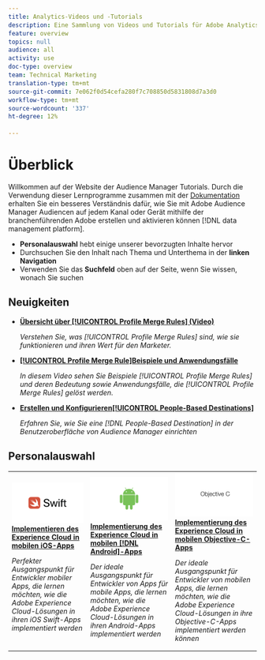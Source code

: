 ```yaml
---
title: Analytics-Videos und -Tutorials
description: Eine Sammlung von Videos und Tutorials für Adobe Analytics.
feature: overview
topics: null
audience: all
activity: use
doc-type: overview
team: Technical Marketing
translation-type: tm+mt
source-git-commit: 7e062f0d54cefa280f7c708850d5831808d7a3d0
workflow-type: tm+mt
source-wordcount: '337'
ht-degree: 12%

---
```



# Überblick

Willkommen auf der Website der Audience Manager Tutorials.  Durch die Verwendung dieser Lernprogramme zusammen mit der [Dokumentation](https://experienceleague.adobe.com/docs/audience-manager/user-guide/aam-home.html) erhalten Sie ein besseres Verständnis dafür, wie Sie mit Adobe Audience Manager Audiencen auf jedem Kanal oder Gerät mithilfe der branchenführenden Adobe erstellen und aktivieren können [!DNL data management platform].

* **Personalauswahl** hebt einige unserer bevorzugten Inhalte hervor
* Durchsuchen Sie den Inhalt nach Thema und Unterthema in der **linken Navigation**
* Verwenden Sie das **Suchfeld** oben auf der Seite, wenn Sie wissen, wonach Sie suchen

## Neuigkeiten

* **[Übersicht über [!UICONTROL Profile Merge Rules] (Video)](build-and-manage-audiences/profile-merge/overview-of-profile-merge-rules.md)**

   *Verstehen Sie, was [!UICONTROL Profile Merge Rules] sind, wie sie funktionieren und ihren Wert für den Marketer.*

* **[[!UICONTROL Profile Merge Rule]Beispiele und Anwendungsfälle](build-and-manage-audiences/profile-merge/profile-merge-rule-examples-and-use-cases.md)**

   *In diesem Video sehen Sie Beispiele [!UICONTROL Profile Merge Rules] und deren Bedeutung sowie Anwendungsfälle, die [!UICONTROL Profile Merge Rules] gelöst werden.*

* **[Erstellen und Konfigurieren[!UICONTROL People-Based Destinations]](data-activation/people-based-destinations/create-and-configure-people-based-destinations.md)**

   *Erfahren Sie, wie Sie eine [!DNL People-Based Destination] in der Benutzeroberfläche von Audience Manager einrichten*

## Personalauswahl

<table>
<tr>
  <td>
    <a href="https://docs.adobe.com/content/help/en/experience-cloud/implementing-in-mobile-ios-swift-apps-with-launch/index.html">
      <img alt="Miniaturbild für das Tutorial "Implementing the Experience Cloud in Mobile iOS Swift Applications"" src="assets/thumb_swift.png" />
    </a>
    <div>
      <a href="https://docs.adobe.com/content/help/en/experience-cloud/implementing-in-mobile-ios-swift-apps-with-launch/index.html">
    <strong>Implementieren des Experience Cloud in mobilen iOS-Apps</strong>
    </a>
    </div>
    <p>
    <em>Perfekter Ausgangspunkt für Entwickler mobiler Apps, die lernen möchten, wie die Adobe Experience Cloud-Lösungen in ihren iOS Swift-Apps implementiert werden</em>
    <p>
  </td>
  <td>
    <a href="https://docs.adobe.com/content/help/en/experience-cloud/implementing-in-mobile-android-apps-with-launch/index.html">
      <img alt="Miniaturbild für das Lernprogramm "Implementieren des Experience Cloud in mobilen Android-Anwendungen"" src="assets/thumb_android.png" />
    </a>
    <div>
      <a href="https://docs.adobe.com/content/help/en/experience-cloud/implementing-in-mobile-android-apps-with-launch/index.html">
    <strong>Implementierung des Experience Cloud in mobilen [!DNL Android]-Apps</strong>
    </a>
    </div>
    <p>
    <em>Der ideale Ausgangspunkt für Entwickler von Apps für mobile Apps, die lernen möchten, wie die Adobe Experience Cloud-Lösungen in ihren Android-Apps implementiert werden</em>
    <p>
  </td>
  <td>
    <a href="https://docs.adobe.com/content/help/en/experience-cloud/implementing-in-mobile-ios-objective-c-apps-with-launch/index.html">
      <img alt="Miniaturbild für das Tutorial "Implementing the Experience Cloud in Mobile Objective-C Applications"" src="assets/thumb_objective_c.png" />
    </a>
    <div>
      <a href="https://docs.adobe.com/content/help/en/experience-cloud/implementing-in-mobile-ios-objective-c-apps-with-launch/index.html">
    <strong>Implementierung des Experience Cloud in mobilen Objective-C-Apps</strong>
    </a>
    </div>
    <p>
    <em>Der ideale Ausgangspunkt für Entwickler von mobilen Apps, die lernen möchten, wie die Adobe Experience Cloud-Lösungen in ihre Objective-C-Apps implementiert werden können</em>
    <p>
  </td>
</tr>
</table>
